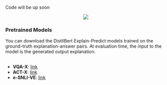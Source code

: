Code will be up soon


<p align="center">
<img src="ep.png width="256">
  </p>

### Pretrained Models 
You can download the DistilBert Explain-Predict models trained on the ground-truth explanation-answer pairs. At evaluation time, the input to the model is the generated output explanation.
<br>
<br>
- **VQA-X**: [link](https://drive.google.com/drive/folders/1dN2VLOcrSAxSaAzKqLou6ahizZscc9bw?usp=sharing)<br>
- **ACT-X**: [link](https://drive.google.com/drive/folders/1a8yMW-vSGiQnDUJmVgXxKxs9BV_l5WWN?usp=sharing)<br>
- **e-SNLI-VE**: [link](https://drive.google.com/drive/folders/1gjGpxWud6Jl3Zy-vo_uiReC_RBTGcPKq?usp=sharing)<br>
